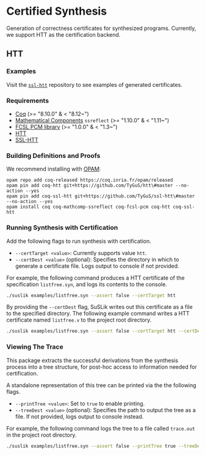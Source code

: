 # Certified Synthesis

Generation of correctness certificates for synthesized programs. Currently, we support HTT as the certification backend.

## HTT

### Examples

Visit the [`ssl-htt`](https://github.com/yasunariw/ssl-htt) repository to see examples of generated certificates.

### Requirements

- [Coq](https://coq.inria.fr/) (>= "8.10.0" & < "8.12~")
- [Mathematical Components](http://math-comp.github.io/math-comp/) `ssreflect` (>= "1.10.0" & < "1.11~")
- [FCSL PCM library](https://github.com/imdea-software/fcsl-pcm) (>= "1.0.0" & < "1.3~")
- [HTT](https://github.com/TyGuS/htt)
- [SSL-HTT](https://github.com/TyGuS/ssl-htt)

### Building Definitions and Proofs

We recommend installing with [OPAM](https://opam.ocaml.org/doc/Install.html):

```
opam repo add coq-released https://coq.inria.fr/opam/released
opam pin add coq-htt git+https://github.com/TyGuS/htt\#master --no-action --yes
opam pin add coq-ssl-htt git+https://github.com/TyGuS/ssl-htt\#master --no-action --yes
opam install coq coq-mathcomp-ssreflect coq-fcsl-pcm coq-htt coq-ssl-htt
```

### Running Synthesis with Certification

Add the following flags to run synthesis with certification.

- `--certTarget <value>`: Currently supports value `htt`.
- `--certDest <value>` (optional): Specifies the directory in which to generate a certificate file. Logs output to console if not provided.

For example, the following command produces a HTT certificate of the specification `listfree.syn`, and logs its contents to the console.

```bash
./suslik examples/listfree.syn --assert false --certTarget htt
```

By providing the `--certDest` flag, SuSLik writes out this certificate as a file to the specified directory. The following example command writes a HTT certificate named `listfree.v` to the project root directory.

```bash
./suslik examples/listfree.syn --assert false --certTarget htt --certDest .
```

### Viewing The Trace

This package extracts the successful derivations from the synthesis process into a tree structure, for post-hoc access to information needed for certification.

A standalone representation of this tree can be printed via the the following flags.

- `--printTree <value>`: Set to `true` to enable printing.
- `--treeDest <value>` (optional): Specifies the path to output the tree as a file. If not provided, logs output to console instead. 

For example, the following command logs the tree to a file called `trace.out` in the project root directory.

```bash
./suslik examples/listfree.syn --assert false --printTree true --treeDest trace.out
```
